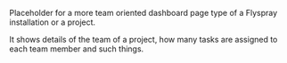 Placeholder for a more team oriented dashboard page type of a Flyspray installation or a project.

It shows details of the team of a project, how many tasks are assigned to each team member and such things.
